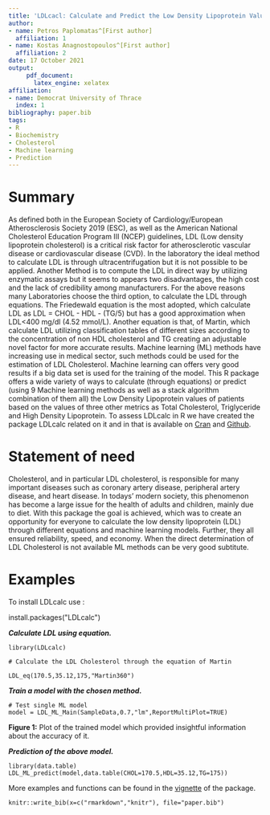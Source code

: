 ```yaml
---
title: 'LDLcacl: Calculate and Predict the Low Density Lipoprotein Values'
author:
- name: Petros Paplomatas^[First author]
  affiliation: 1
- name: Kostas Anagnostopoulos^[First author]
  affiliation: 2
date: 17 October 2021
output:
     pdf_document:
       latex_engine: xelatex
affiliation:
- name: Democrat University of Thrace 
  index: 1
bibliography: paper.bib
tags:
- R
- Biochemistry
- Cholesterol
- Machine learning
- Prediction
---
```




# Summary

As defined both in the European Society of Cardiology/European Atherosclerosis Society 2019 (ESC), as well as the American National Cholesterol Education Program III (NCEP) guidelines, LDL (Low density lipoprotein cholesterol) is a critical risk factor for atherosclerotic vascular disease or cardiovascular disease (CVD). In the laboratory the ideal method to calculate LDL is through ultracentrifugation but it is not possible to be applied. Another Method is to compute the LDL in direct way by utilizing enzymatic assays but it seems to appears two disadvantages, the high cost and the lack of credibility among manufacturers. For the above reasons many Laboratories choose the third option, to calculate the LDL through equations. The Friedewald equation is the most adopted, which calculate LDL as LDL = CHOL - HDL - (TG/5) but has a good approximation when LDL<400 mg/dl (4.52 mmol/L). Another equation is that, of Martin, which calculate LDL utilizing classification tables of different sizes according to the concentration of non HDL cholesterol and TG creating an adjustable novel factor for more accurate results. 
Machine learning (ML) methods have increasing use in medical sector, such methods could be used for the estimation of LDL Cholesterol. Machine learning can offers very good results if a big data set is used for the training of the model. 
This R package offers a wide variety of ways to calculate (through equations) or predict (using 9 Machine learning methods as well as a stack algorithm combination of them all) the Low Density Lipoprotein values of patients based on the values of three other metrics as Total Cholesterol, Triglyceride and High Density Lipoprotein.
To assess LDLcalc in R we have created the package LDLcalc related on it and in that is available on  [Cran](https://cran.r-project.org/web/packages/LDLcalc/index.html) and  [Github](https://github.com/PaplomatasP/LDLcalculation/tree/main/LDLcalc).

# Statement of need

Cholesterol, and in particular LDL cholesterol, is responsible for many important diseases such as coronary artery disease, peripheral artery disease, and heart disease. In todays’ modern society, this phenomenon has become a large issue for the health of adults and children, mainly due to diet.
With this package the goal is achieved, which was to create an opportunity for everyone to calculate the low density lipoprotein (LDL) through different equations and machine learning models. Further, they all ensured reliability, speed, and economy.
When the direct determination of LDL Cholesterol is not available  ML methods can be very good subtitute.


# Examples

To install LDLcalc use :


install.packages("LDLcalc")

***Calculate LDL using equation.***

```{r LDLcalceq}
library(LDLcalc)

# Calculate the LDL Cholesterol through the equation of Martin

LDL_eq(170.5,35.12,175,"Martin360")

```

***Train a model with the chosen method.***


```{r ML model, echo=FALSE}
# Test single ML model
model = LDL_ML_Main(SampleData,0.7,"lm",ReportMultiPlot=TRUE)

```



**Figure 1:** Plot of the trained model which provided insightful information about the accuracy of it.  



***Prediction of the above model.*** 

```{r ML predict, echo=FALSE}
library(data.table)
LDL_ML_predict(model,data.table(CHOL=170.5,HDL=35.12,TG=175))

```


More examples and functions can be found in the [vignette](https://sciencesandresearch.com/wp-content/uploads/2021/10/LDLcalcTutorial-1.pdf) of the package.

```{r include=FALSE}
knitr::write_bib(x=c("rmarkdown","knitr"), file="paper.bib")

```
